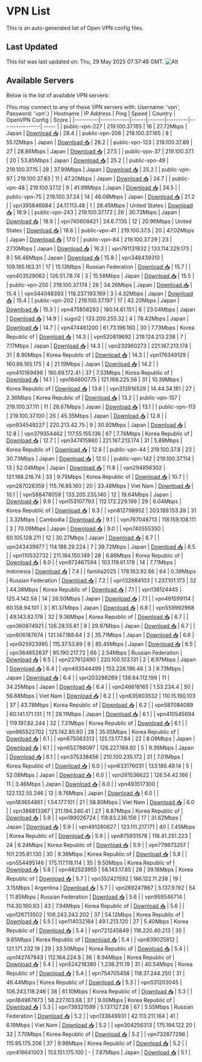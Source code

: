 # VPN List

This is an auto-generated list of Open VPN config files.

## Last Updated

This list was last updated on: Thu, 29 May 2025 07:37:48 GMT.
![Alt](https://repobeats.axiom.co/api/embed/186b98318ef1479477931607c1ad7d823f12451f.svg "Repobeats analytics image")

## Available Servers

Below is the list of available VPN servers:

(You may connect to any of these VPN servers with: Username: 'vpn', Password: 'vpn'.)
| Hostname | IP Address | Ping | Speed | Country | OpenVPN Config | Score |
|----------|------------|------|-------|---------|----------------| ----- |
| public-vpn-227 | 219.100.37.185 | 18 | 27.72Mbps | Japan | [Download 📥](./configs/server_0_JP.ovpn) | 28.4 |
| public-vpn-206 | 219.100.37.165 | 8 | 55.12Mbps | Japan | [Download 📥](./configs/server_1_JP.ovpn) | 28.2 |
| public-vpn-123 | 219.100.37.89 | 27 | 28.86Mbps | Japan | [Download 📥](./configs/server_2_JP.ovpn) | 27.5 |
| public-vpn-37 | 219.100.37.1 | 20 | 53.85Mbps | Japan | [Download 📥](./configs/server_3_JP.ovpn) | 25.2 |
| public-vpn-49 | 219.100.37.15 | 28 | 37.99Mbps | Japan | [Download 📥](./configs/server_4_JP.ovpn) | 25.2 |
| public-vpn-97 | 219.100.37.83 | 11 | 47.20Mbps | Japan | [Download 📥](./configs/server_5_JP.ovpn) | 24.7 |
| public-vpn-48 | 219.100.37.12 | 9 | 41.99Mbps | Japan | [Download 📥](./configs/server_6_JP.ovpn) | 24.5 |
| public-vpn-75 | 219.100.37.24 | 14 | 46.08Mbps | Japan | [Download 📥](./configs/server_7_JP.ovpn) | 21.2 |
| vpn395846684 | 24.17.113.48 | 1 | 28.45Mbps | United States | [Download 📥](./configs/server_8_US.ovpn) | 18.9 |
| public-vpn-243 | 219.100.37.172 | 26 | 30.72Mbps | Japan | [Download 📥](./configs/server_9_JP.ovpn) | 18.8 |
| vpn740608421 | 24.6.7.135 | 12 | 20.96Mbps | United States | [Download 📥](./configs/server_10_US.ovpn) | 18.6 |
| public-vpn-41 | 219.100.37.5 | 20 | 47.02Mbps | Japan | [Download 📥](./configs/server_11_JP.ovpn) | 17.0 |
| public-vpn-84 | 219.100.37.29 | 23 | 27.10Mbps | Japan | [Download 📥](./configs/server_12_JP.ovpn) | 16.3 |
| vpn791131832 | 133.114.229.173 | 8 | 56.46Mbps | Japan | [Download 📥](./configs/server_13_JP.ovpn) | 15.8 |
| vpn348439310 | 109.195.163.31 | 17 | 15.13Mbps | Russian Federation | [Download 📥](./configs/server_14_RU.ovpn) | 15.7 |
| vpn403529062 | 126.51.78.74 | 3 | 15.58Mbps | Japan | [Download 📥](./configs/server_15_JP.ovpn) | 15.5 |
| public-vpn-250 | 219.100.37.174 | 28 | 34.26Mbps | Japan | [Download 📥](./configs/server_16_JP.ovpn) | 15.4 |
| vpn344048393 | 118.237.193.169 | 3 | 4.32Mbps | Japan | [Download 📥](./configs/server_17_JP.ovpn) | 15.4 |
| public-vpn-202 | 219.100.37.197 | 17 | 42.20Mbps | Japan | [Download 📥](./configs/server_18_JP.ovpn) | 15.3 |
| vpn475858293 | 180.14.61.151 | 6 | 23.04Mbps | Japan | [Download 📥](./configs/server_19_JP.ovpn) | 14.9 |
| sugoi2 | 133.200.255.32 | 4 | 78.42Mbps | Japan | [Download 📥](./configs/server_20_JP.ovpn) | 14.7 |
| vpn474461200 | 61.73.196.160 | 30 | 7.73Mbps | Korea Republic of | [Download 📥](./configs/server_21_KR.ovpn) | 14.3 |
| vpn520819692 | 219.124.213.238 | 7 | 7.17Mbps | Japan | [Download 📥](./configs/server_22_JP.ovpn) | 14.3 |
| vpn232960273 | 221.167.213.174 | 31 | 8.90Mbps | Korea Republic of | [Download 📥](./configs/server_23_KR.ovpn) | 14.3 |
| vpn176349129 | 160.86.165.175 | 4 | 21.19Mbps | Japan | [Download 📥](./configs/server_24_JP.ovpn) | 14.2 |
| vpn410169498 | 180.69.172.41 | 37 | 7.33Mbps | Korea Republic of | [Download 📥](./configs/server_25_KR.ovpn) | 14.1 |
| vpn184600775 | 121.168.225.56 | 31 | 10.39Mbps | Korea Republic of | [Download 📥](./configs/server_26_KR.ovpn) | 13.8 |
| vpn313916529 | 14.44.34.181 | 27 | 2.36Mbps | Korea Republic of | [Download 📥](./configs/server_27_KR.ovpn) | 13.2 |
| public-vpn-157 | 219.100.37.111 | 11 | 28.67Mbps | Japan | [Download 📥](./configs/server_28_JP.ovpn) | 13.1 |
| public-vpn-113 | 219.100.37.100 | 26 | 45.35Mbps | Japan | [Download 📥](./configs/server_29_JP.ovpn) | 12.8 |
| vpn934549227 | 220.213.42.75 | 9 | 30.92Mbps | Japan | [Download 📥](./configs/server_30_JP.ovpn) | 12.8 |
| vpn379354462 | 117.55.155.136 | 67 | 7.76Mbps | Korea Republic of | [Download 📥](./configs/server_31_KR.ovpn) | 12.7 |
| vpn347415860 | 221.167.213.174 | 31 | 5.88Mbps | Korea Republic of | [Download 📥](./configs/server_32_KR.ovpn) | 12.6 |
| public-vpn-44 | 219.100.37.8 | 23 | 30.73Mbps | Japan | [Download 📥](./configs/server_33_JP.ovpn) | 12.0 |
| public-vpn-142 | 219.100.37.114 | 13 | 52.04Mbps | Japan | [Download 📥](./configs/server_34_JP.ovpn) | 11.8 |
| vpn294856302 | 121.188.216.74 | 33 | 9.75Mbps | Korea Republic of | [Download 📥](./configs/server_35_KR.ovpn) | 10.7 |
| vpn287028359 | 115.76.85.160 | 20 | 33.48Mbps | Viet Nam | [Download 📥](./configs/server_36_VN.ovpn) | 10.1 |
| vpn588478059 | 133.205.235.140 | 12 | 19.64Mbps | Japan | [Download 📥](./configs/server_37_JP.ovpn) | 9.9 |
| vpn153107793 | 112.172.229.199 | 29 | 6.04Mbps | Korea Republic of | [Download 📥](./configs/server_38_KR.ovpn) | 9.3 |
| vpn812798952 | 203.189.153.39 | 31 | 3.32Mbps | Cambodia | [Download 📥](./configs/server_39_KH.ovpn) | 9.1 |
| vpn767048713 | 118.159.108.111 | 3 | 70.09Mbps | Japan | [Download 📥](./configs/server_40_JP.ovpn) | 9.0 |
| vpn740555350 | 60.105.128.211 | 12 | 30.27Mbps | Japan | [Download 📥](./configs/server_41_JP.ovpn) | 8.7 |
| vpn243439977 | 114.188.29.224 | 7 | 39.72Mbps | Japan | [Download 📥](./configs/server_42_JP.ovpn) | 8.5 |
| vpn110532732 | 211.184.150.149 | 28 | 6.88Mbps | Korea Republic of | [Download 📥](./configs/server_43_KR.ovpn) | 8.0 |
| vpn972467594 | 103.119.61.179 | 14 | 7.71Mbps | Indonesia | [Download 📥](./configs/server_44_ID.ovpn) | 7.4 |
| familia2025 | 178.163.92.66 | 64 | 0.39Mbps | Russian Federation | [Download 📥](./configs/server_45_RU.ovpn) | 7.2 |
| vpn132884103 | 1.237.101.173 | 32 | 44.38Mbps | Korea Republic of | [Download 📥](./configs/server_46_KR.ovpn) | 7.1 |
| vpn138124445 | 125.4.142.58 | 14 | 26.50Mbps | Japan | [Download 📥](./configs/server_47_JP.ovpn) | 7.1 |
| vpn481599114 | 60.158.94.101 | 3 | 81.37Mbps | Japan | [Download 📥](./configs/server_48_JP.ovpn) | 6.8 |
| vpn559992968 | 49.143.82.178 | 32 | 9.36Mbps | Korea Republic of | [Download 📥](./configs/server_49_KR.ovpn) | 6.7 |
| vpn360874921 | 126.28.55.61 | 9 | 29.97Mbps | Japan | [Download 📥](./configs/server_50_JP.ovpn) | 6.7 |
| vpn806187674 | 131.147.188.64 | 2 | 35.71Mbps | Japan | [Download 📥](./configs/server_51_JP.ovpn) | 6.6 |
| vpn925923985 | 115.37.53.89 | 8 | 85.45Mbps | Japan | [Download 📥](./configs/server_52_JP.ovpn) | 6.5 |
| vpn364652637 | 95.190.217.72 | 66 | 2.54Mbps | Russian Federation | [Download 📥](./configs/server_53_RU.ovpn) | 6.5 |
| vpn227612490 | 220.100.103.131 | 2 | 8.97Mbps | Japan | [Download 📥](./configs/server_54_JP.ovpn) | 6.4 |
| vpn493544499 | 153.228.196.46 | 3 | 9.73Mbps | Japan | [Download 📥](./configs/server_55_JP.ovpn) | 6.4 |
| vpn203288269 | 138.64.112.199 | 11 | 34.25Mbps | Japan | [Download 📥](./configs/server_56_JP.ovpn) | 6.4 |
| vpn246618165 | 1.53.234.4 | 50 | 56.68Mbps | Viet Nam | [Download 📥](./configs/server_57_VN.ovpn) | 6.2 |
| vpn635903532 | 110.15.190.103 | 37 | 43.78Mbps | Korea Republic of | [Download 📥](./configs/server_58_KR.ovpn) | 6.2 |
| vpn587084089 | 60.141.171.131 | 11 | 28.11Mbps | Japan | [Download 📥](./configs/server_59_JP.ovpn) | 6.1 |
| vpn410545694 | 119.197.82.244 | 32 | 7.31Mbps | Korea Republic of | [Download 📥](./configs/server_60_KR.ovpn) | 6.1 |
| vpn965522702 | 125.142.85.60 | 28 | 35.05Mbps | Korea Republic of | [Download 📥](./configs/server_61_KR.ovpn) | 6.1 |
| vpn875083313 | 125.13.177.84 | 22 | 8.09Mbps | Japan | [Download 📥](./configs/server_62_JP.ovpn) | 6.1 |
| vpn652788097 | 126.227.168.92 | 5 | 9.36Mbps | Japan | [Download 📥](./configs/server_63_JP.ovpn) | 6.1 |
| vpn375338456 | 210.100.235.172 | 31 | 7.01Mbps | Korea Republic of | [Download 📥](./configs/server_64_KR.ovpn) | 6.0 |
| vpn633176031 | 133.186.49.14 | 5 | 52.08Mbps | Japan | [Download 📥](./configs/server_65_JP.ovpn) | 6.0 |
| vpn261536622 | 126.54.42.166 | 11 | 3.46Mbps | Japan | [Download 📥](./configs/server_66_JP.ovpn) | 6.0 |
| vpn493517300 | 122.132.55.246 | 12 | 9.76Mbps | Japan | [Download 📥](./configs/server_67_JP.ovpn) | 6.0 |
| vpn183654861 | 1.54.177.101 | 21 | 58.80Mbps | Viet Nam | [Download 📥](./configs/server_68_VN.ovpn) | 6.0 |
| vpn386813367 | 211.194.240.41 | 27 | 8.87Mbps | Korea Republic of | [Download 📥](./configs/server_69_KR.ovpn) | 5.9 |
| vpn189026724 | 118.83.236.156 | 17 | 31.62Mbps | Japan | [Download 📥](./configs/server_70_JP.ovpn) | 5.9 |
| vpn491280627 | 123.111.217.171 | 40 | 7.45Mbps | Korea Republic of | [Download 📥](./configs/server_71_KR.ovpn) | 5.9 |
| vpn875931578 | 118.41.251.223 | 24 | 6.24Mbps | Korea Republic of | [Download 📥](./configs/server_72_KR.ovpn) | 5.9 |
| vpn779873257 | 101.235.81.130 | 30 | 9.38Mbps | Korea Republic of | [Download 📥](./configs/server_73_KR.ovpn) | 5.8 |
| vpn554495146 | 175.117.118.114 | 35 | 9.50Mbps | Korea Republic of | [Download 📥](./configs/server_74_KR.ovpn) | 5.8 |
| vpn482523955 | 58.143.17.85 | 28 | 39.16Mbps | Korea Republic of | [Download 📥](./configs/server_75_KR.ovpn) | 5.7 |
| vpn352421592 | 186.122.11.238 | 19 | 3.15Mbps | Argentina | [Download 📥](./configs/server_76_AR.ovpn) | 5.7 |
| vpn269247867 | 5.137.9.192 | 54 | 11.85Mbps | Russian Federation | [Download 📥](./configs/server_77_RU.ovpn) | 5.6 |
| vpn959546714 | 114.30.160.93 | 43 | 7.94Mbps | Korea Republic of | [Download 📥](./configs/server_78_KR.ovpn) | 5.6 |
| vpn126713502 | 106.243.243.202 | 37 | 54.12Mbps | Korea Republic of | [Download 📥](./configs/server_79_KR.ovpn) | 5.5 |
| vpn114032164 | 49.1.213.120 | 27 | 5.40Mbps | Korea Republic of | [Download 📥](./configs/server_80_KR.ovpn) | 5.4 |
| vpn721245849 | 118.220.40.213 | 35 | 9.85Mbps | Korea Republic of | [Download 📥](./configs/server_81_KR.ovpn) | 5.4 |
| vpn839025812 | 121.171.232.19 | 29 | 33.50Mbps | Korea Republic of | [Download 📥](./configs/server_82_KR.ovpn) | 5.4 |
| vpn142747943 | 112.164.224.8 | 36 | 8.94Mbps | Korea Republic of | [Download 📥](./configs/server_83_KR.ovpn) | 5.4 |
| vpn524218380 | 1.238.211.19 | 31 | 40.54Mbps | Korea Republic of | [Download 📥](./configs/server_84_KR.ovpn) | 5.4 |
| vpn754705456 | 118.37.244.250 | 31 | 46.44Mbps | Korea Republic of | [Download 📥](./configs/server_85_KR.ovpn) | 5.3 |
| vpn531203045 | 106.243.118.246 | 38 | 61.10Mbps | Korea Republic of | [Download 📥](./configs/server_86_KR.ovpn) | 5.3 |
| vpn184967873 | 58.227.103.68 | 37 | 9.00Mbps | Korea Republic of | [Download 📥](./configs/server_87_KR.ovpn) | 5.3 |
| vpn739321599 | 5.137.127.28 | 67 | 5.55Mbps | Russian Federation | [Download 📥](./configs/server_88_RU.ovpn) | 5.2 |
| vpn133849931 | 42.113.211.164 | 41 | 6.19Mbps | Viet Nam | [Download 📥](./configs/server_89_VN.ovpn) | 5.2 |
| vpn304256313 | 175.194.122.20 | 32 | 7.70Mbps | Korea Republic of | [Download 📥](./configs/server_90_KR.ovpn) | 5.2 |
| vpn732877296 | 115.95.175.206 | 37 | 9.98Mbps | Korea Republic of | [Download 📥](./configs/server_91_KR.ovpn) | 5.2 |
| vpn416641003 | 153.151.175.100 | - | 7.87Mbps | Japan | [Download 📥](./configs/server_92_JP.ovpn) | 5.1 |
